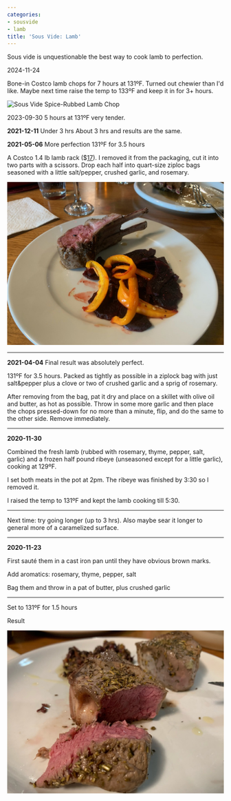 ```yaml
---
categories:
- sousvide
- lamb
title: 'Sous Vide: Lamb'
---
```



Sous vide is unquestionable the best way to cook lamb to perfection. 

2024-11-24

Bone-in Costco lamb chops for 7 hours at 131ºF.  Turned out chewier than I'd like. Maybe next time raise the temp to 133ºF and keep it in for 3+ hours.

![Sous Vide Spice-Rubbed Lamb Chop](https://onedrive.live.com/embed?resid=8BC6084B92FFA451%21687852&authkey=%21AEm-R6nftQYPQrs&width=660?no.jpg)

2023-09-30
5 hours at 131ºF very tender.


**2021-12-11**  Under 3 hrs
About 3 hrs and results are the same.

**2021-05-06** More perfection
131ºF for 3.5 hours

A Costco 1.4 lb lamb rack ($[17](https://www.evernote.com/shard/s7/nl/748304/2d85bc72-8f19-4e42-9a3c-dfe3eba04c99/)). I removed it from the packaging, cut it into two parts with a scissors. Drop each half into quart-size ziploc bags seasoned with a little salt/pepper, crushed garlic, and rosemary.

![](attachment/694B44AE-0C27-4534-9FFC-C694A76E6042_1_105_c.jpeg)

* * *

**2021-04-04**
Final result was absolutely perfect.

131ºF for 3.5 hours. Packed as tightly as possible in a ziplock bag with just salt&pepper plus a clove or two of crushed garlic and a sprig of rosemary.

After removing from the bag, pat it dry and place on a skillet with olive oil and butter, as hot as possible. Throw in some more garlic and then place the chops pressed-down for no more than a minute, flip, and do the same to the other side. Remove immediately.

* * *

**2020-11-30**

Combined the fresh lamb (rubbed with rosemary, thyme, pepper, salt, garlic) and a frozen half pound ribeye (unseasoned except for a little garlic), cooking at 129ºF.

I set both meats in the pot at 2pm. The ribeye was finished by 3:30 so I removed it.

I raised the temp to 131ºF and kept the lamb cooking till 5:30.

* * *

Next time: try going longer (up to 3 hrs). Also maybe sear it longer to general more of a caramelized surface.

* * *

**2020-11-23**

First sauté them in a cast iron pan until they have obvious brown marks.

Add aromatics: rosemary, thyme, pepper, salt

Bag them and throw in a pat of butter, plus crushed garlic

* * *

Set to 131ºF for 1.5 hours

Result

![](attachment/07B30DED-A602-40B2-B12A-EC6CF6231E37_1_105_c.jpeg)